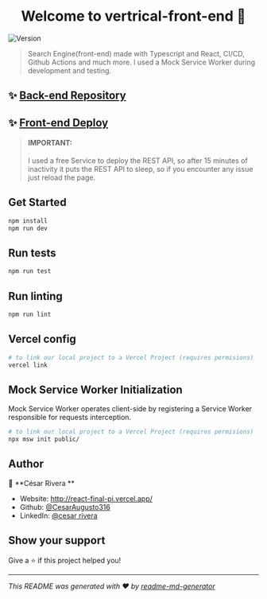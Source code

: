 <h1 align="center">Welcome to vertrical-front-end 👋</h1>
<p>
  <img alt="Version" src="https://img.shields.io/badge/version-1-blue.svg?cacheSeconds=2592000" />
</p>

> Search Engine(front-end) made with Typescript and React, CI/CD, Github Actions and much more. I used a Mock Service Worker during development and testing.

## ✨ [Back-end Repository](https://github.com/CesarAugusto316/vertrical-backend)

## ✨ [Front-end Deploy](https://vertrical-engine-frontend.vercel.app/)

> #### IMPORTANT:
>
> I used a free Service to deploy the REST API, so after 15 minutes of inactivity it
> puts the REST API to sleep, so if you encounter any issue just reload the page.

## Get Started

```sh
npm install
npm run dev
```

## Run tests

```sh
npm run test
```

## Run linting

```sh
npm run lint
```

## Vercel config

```sh
# to link our local project to a Vercel Project (requires permisions)
vercel link
```

## Mock Service Worker Initialization

Mock Service Worker operates client-side by registering a Service Worker responsible for requests interception.

```sh
# to link our local project to a Vercel Project (requires permisions)
npx msw init public/
```

## Author

👤 **César Rivera **

- Website: http://react-final-pi.vercel.app/
- Github: [@CesarAugusto316](https://github.com/CesarAugusto316)
- LinkedIn: [@cesar rivera](https://www.linkedin.com/in/c%C3%A9sar-rivera316/)

## Show your support

Give a ⭐️ if this project helped you!

---

_This README was generated with ❤️ by [readme-md-generator](https://github.com/kefranabg/readme-md-generator)_
